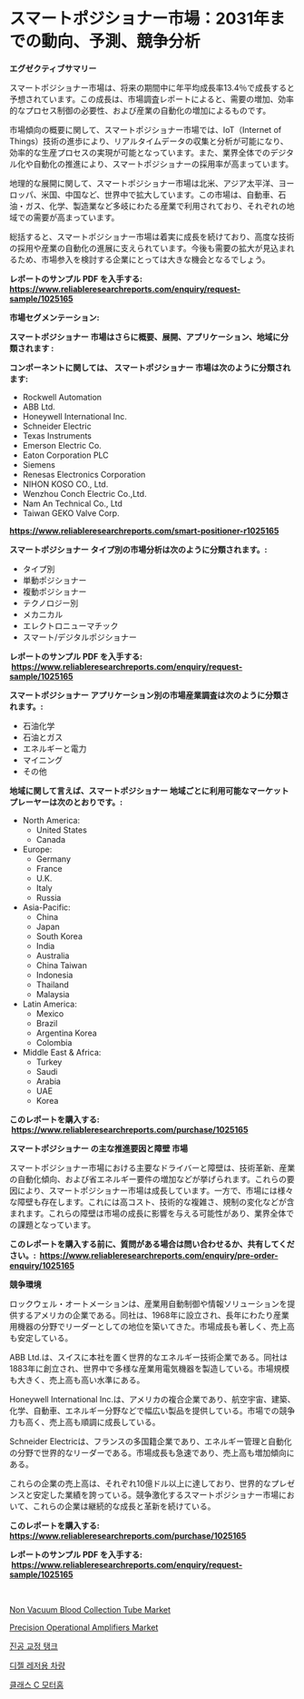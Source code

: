 <p><h1>スマートポジショナー市場：2031年までの動向、予測、競争分析</h1></p><p><strong>エグゼクティブサマリー</strong></p>
<p><p>スマートポジショナー市場は、将来の期間中に年平均成長率13.4％で成長すると予想されています。この成長は、市場調査レポートによると、需要の増加、効率的なプロセス制御の必要性、および産業の自動化の増加によるものです。</p><p>市場傾向の概要に関して、スマートポジショナー市場では、IoT（Internet of Things）技術の進歩により、リアルタイムデータの収集と分析が可能になり、効率的な生産プロセスの実現が可能となっています。また、業界全体でのデジタル化や自動化の推進により、スマートポジショナーの採用率が高まっています。</p><p>地理的な展開に関して、スマートポジショナー市場は北米、アジア太平洋、ヨーロッパ、米国、中国など、世界中で拡大しています。この市場は、自動車、石油・ガス、化学、製造業など多岐にわたる産業で利用されており、それぞれの地域での需要が高まっています。</p><p>総括すると、スマートポジショナー市場は着実に成長を続けており、高度な技術の採用や産業の自動化の進展に支えられています。今後も需要の拡大が見込まれるため、市場参入を検討する企業にとっては大きな機会となるでしょう。</p></p>
<p><strong>レポートのサンプル PDF を入手する: <a href="https://www.reliableresearchreports.com/enquiry/request-sample/1025165">https://www.reliableresearchreports.com/enquiry/request-sample/1025165</a></strong></p>
<p><strong>市場セグメンテーション:</strong></p>
<p><strong> スマートポジショナー 市場はさらに概要、展開、アプリケーション、地域に分類されます :</strong></p>
<p><strong>コンポーネントに関しては、 スマートポジショナー 市場は次のように分類されます: &nbsp;</strong></p>
<p><ul><li>Rockwell Automation</li><li>ABB Ltd.</li><li>Honeywell International Inc.</li><li>Schneider Electric</li><li>Texas Instruments</li><li>Emerson Electric Co.</li><li>Eaton Corporation PLC</li><li>Siemens</li><li>Renesas Electronics Corporation</li><li>NIHON KOSO CO., Ltd.</li><li>Wenzhou Conch Electric Co.,Ltd.</li><li>Nam An Technical Co., Ltd</li><li>Taiwan GEKO Valve Corp.</li></ul></p>
<p><strong><a href="https://www.reliableresearchreports.com/smart-positioner-r1025165">https://www.reliableresearchreports.com/smart-positioner-r1025165</a></strong></p>
<p><strong> スマートポジショナー タイプ別の市場分析は次のように分類されます。:</strong></p>
<p><ul><li>タイプ別</li><li>単動ポジショナー</li><li>複動ポジショナー</li><li>テクノロジー別</li><li>メカニカル</li><li>エレクトロニューマチック</li><li>スマート/デジタルポジショナー</li></ul></p>
<p><strong>レポートのサンプル PDF を入手する: &nbsp;<a href="https://www.reliableresearchreports.com/enquiry/request-sample/1025165">https://www.reliableresearchreports.com/enquiry/request-sample/1025165</a></strong></p>
<p><strong> スマートポジショナー アプリケーション別の市場産業調査は次のように分類されます。:</strong></p>
<p><ul><li>石油化学</li><li>石油とガス</li><li>エネルギーと電力</li><li>マイニング</li><li>その他</li></ul></p>
<p><strong>地域に関して言えば、スマートポジショナー 地域ごとに利用可能なマーケットプレーヤーは次のとおりです。:</strong></p>
<p><ul>
    <li>
        North America:
        <ul>
            <li>United States</li>
            <li>Canada</li>
        </ul>
    </li>
    <li>
        Europe:
        <ul>
            <li>Germany</li>
            <li>France</li>
            <li>U.K.</li>
            <li>Italy</li>
            <li>Russia</li>
        </ul>
    </li>
    <li>
        Asia-Pacific:
        <ul>
            <li>China</li>
            <li>Japan</li>
            <li>South Korea</li>
            <li>India</li>
            <li>Australia</li>
            <li>China Taiwan</li>
            <li>Indonesia</li>
            <li>Thailand</li>
            <li>Malaysia</li>
        </ul>
    </li>
    <li>
        Latin America:
        <ul>
            <li>Mexico</li>
            <li>Brazil</li>
            <li>Argentina Korea</li>
            <li>Colombia</li>
        </ul>
    </li>
    <li>
        Middle East & Africa:
        <ul>
            <li>Turkey</li>
            <li>Saudi</li>
            <li>Arabia</li>
            <li>UAE</li>
            <li>Korea</li>
        </ul>
    </li>
    </ul></p>
<p><strong>このレポートを購入する: &nbsp;<a href="https://www.reliableresearchreports.com/purchase/1025165">https://www.reliableresearchreports.com/purchase/1025165</a></strong></p>
<p><strong>スマートポジショナー の主な推進要因と障壁 市場</strong></p>
<p><p>スマートポジショナー市場における主要なドライバーと障壁は、技術革新、産業の自動化傾向、および省エネルギー要件の増加などが挙げられます。これらの要因により、スマートポジショナー市場は成長しています。一方で、市場には様々な障壁も存在します。これには高コスト、技術的な複雑さ、規制の変化などが含まれます。これらの障壁は市場の成長に影響を与える可能性があり、業界全体での課題となっています。</p></p>
<p><strong>このレポートを購入する前に、質問がある場合は問い合わせるか、共有してください。:&nbsp; <a href="https://www.reliableresearchreports.com/enquiry/pre-order-enquiry/1025165">https://www.reliableresearchreports.com/enquiry/pre-order-enquiry/1025165</a></strong></p>
<p><strong>競争環境</strong></p>
<p><p>ロックウェル・オートメーションは、産業用自動制御や情報ソリューションを提供するアメリカの企業である。同社は、1968年に設立され、長年にわたり産業用機器の分野でリーダーとしての地位を築いてきた。市場成長も著しく、売上高も安定している。</p><p>ABB Ltd.は、スイスに本社を置く世界的なエネルギー技術企業である。同社は1883年に創立され、世界中で多様な産業用電気機器を製造している。市場規模も大きく、売上高も高い水準にある。</p><p>Honeywell International Inc.は、アメリカの複合企業であり、航空宇宙、建築、化学、自動車、エネルギー分野などで幅広い製品を提供している。市場での競争力も高く、売上高も順調に成長している。</p><p>Schneider Electricは、フランスの多国籍企業であり、エネルギー管理と自動化の分野で世界的なリーダーである。市場成長も急速であり、売上高も増加傾向にある。</p><p>これらの企業の売上高は、それぞれ10億ドル以上に達しており、世界的なプレゼンスと安定した業績を誇っている。競争激化するスマートポジショナー市場において、これらの企業は継続的な成長と革新を続けている。</p></p>
<p><strong>このレポートを購入する: &nbsp; <a href="https://www.reliableresearchreports.com/purchase/1025165">https://www.reliableresearchreports.com/purchase/1025165</a></strong></p>
<p><strong>レポートのサンプル PDF を入手する: &nbsp;<a href="https://www.reliableresearchreports.com/enquiry/request-sample/1025165">https://www.reliableresearchreports.com/enquiry/request-sample/1025165</a></strong><strong></strong></p>
<p>&nbsp;</p>
<p><p><a href="https://github.com/mauripalmi/Market-Research-Report-List-2/blob/main/non-vacuum-blood-collection-tube-market.md">Non Vacuum Blood Collection Tube Market</a></p><p><a href="https://meowing-canidae-761.notion.site/Precision-Operational-Amplifiers-Market-Comprehensive-Assessment-by-Type-Application-and-Geograph-4ceeb071587844bab6c51a8f852e5fb6">Precision Operational Amplifiers Market</a></p><p><a href="https://medium.com/@boydsmitham726/%EC%A7%84%EA%B3%B5-%EA%B5%90%EC%A0%95-%ED%83%B1%ED%81%AC-%EC%8B%9C%EC%9E%A5-%EC%A0%84%EB%A7%9D-%EC%82%B0%EC%97%85-%EA%B0%9C%EC%9A%94-%EB%B0%8F-%EC%98%88%EC%B8%A1-2024%EB%85%84%EB%B6%80%ED%84%B0-2031%EB%85%84%EA%B9%8C%EC%A7%80-6c30e57b8b1e">진공 교정 탱크</a></p><p><a href="https://github.com/Madalyell456456/Market-Research-Report-List-1/blob/main/856065421671.md">디젤 레저용 차량</a></p><p><a href="https://github.com/vs019sa3m8x/Market-Research-Report-List-1/blob/main/493117421670.md">클래스 C 모터홈</a></p></p>